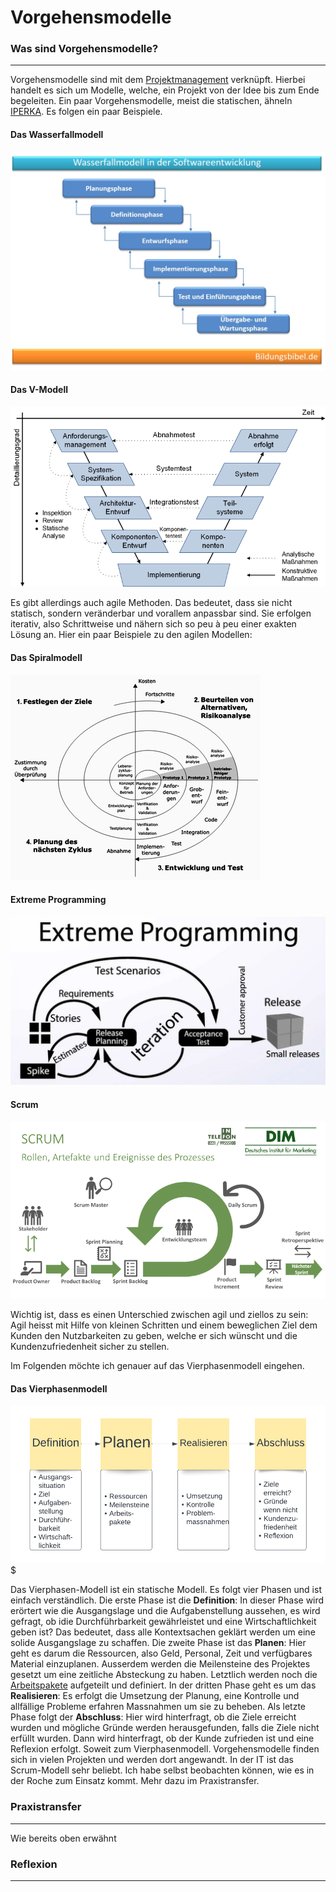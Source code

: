 # Vorgehensmodelle

### Was sind Vorgehensmodelle?
-------
Vorgehensmodelle sind mit dem [Projektmanagement](projektmanagement.md) verknüpft. Hierbei handelt es sich um Modelle, welche, ein Projekt von der Idee bis zum Ende begeleiten. Ein paar Vorgehensmodelle, meist die statischen, ähneln [IPERKA](iperka.md). 
Es folgen ein paar Beispiele. 

#### Das Wasserfallmodell
![Das Wasserfall-Modell](../anhaenge/wasserfallmodell-softwareentwicklung.jpg)
#### Das V-Modell
![Das V-Modell](../anhaenge/peco-v-modell-software-engineering-xl.png)

Es gibt allerdings auch agile Methoden. Das bedeutet, dass sie nicht statisch, sondern veränderbar und vorallem anpassbar sind. Sie erfolgen iterativ, also Schrittweise und nähern sich so peu à peu einer exakten Lösung an. Hier ein paar Beispiele zu den agilen Modellen:
#### Das Spiralmodell
![Das Spiralmodell](../anhaenge/400px-Spiralmodel.png) 
#### Extreme Programming
![Extreme Programming](../anhaenge/Extreme-Programming-XP.webp)
#### Scrum
![Scrum](../anhaenge/SCRUM-1.png)

Wichtig ist, dass es einen Unterschied zwischen agil und ziellos zu sein: Agil heisst mit Hilfe von kleinen Schritten und einem beweglichen Ziel dem Kunden den Nutzbarkeiten zu geben, welche er sich wünscht und die Kundenzufriedenheit sicher zu stellen. 

Im Folgenden möchte ich genauer auf das Vierphasenmodell eingehen. 
#### Das Vierphasenmodell
![Das vier-Phasen-Modell](anhaenge/../../anhaenge/4-Phasen-Modell.png)$

Das Vierphasen-Modell ist ein statische Modell. Es folgt vier Phasen und ist einfach verständlich. 
Die erste Phase ist die **Definition**: In dieser Phase wird erörtert wie die Ausgangslage und die Aufgabenstellung aussehen, es wird gefragt, ob idie Durchführbarkeit gewährleistet und eine Wirtschaftlichkeit geben ist? Das bedeutet, dass alle Kontextsachen geklärt werden um eine solide Ausgangslage zu schaffen. 
Die zweite Phase ist das **Planen**: Hier geht es darum die Ressourcen, also Geld, Personal, Zeit und verfügbares Material einzuplanen. Ausserdem werden die Meilensteine des Projektes gesetzt um eine zeitliche Absteckung zu haben. Letztlich werden noch die [Arbeitspakete](projektmanagement.md) aufgeteilt und definiert. 
In der dritten Phase geht es um das **Realisieren**: Es erfolgt die Umsetzung der Planung, eine Kontrolle und allfällige Probleme erfahren Massnahmen um sie zu beheben. 
Als letzte Phase folgt der **Abschluss**: Hier wird hinterfragt, ob die Ziele erreicht wurden und mögliche Gründe werden herausgefunden, falls die Ziele nicht erfüllt wurden. Dann wird hinterfragt, ob der Kunde zufrieden ist und eine Reflexion erfolgt. 
Soweit zum Vierphasenmodell. Vorgehensmodelle finden sich in vielen Projekten und werden dort angewandt. In der IT ist das Scrum-Modell sehr beliebt. Ich habe selbst beobachten können, wie es in der Roche zum Einsatz kommt. Mehr dazu im Praxistransfer. 

### Praxistransfer
-------
Wie bereits oben erwähnt 
### Reflexion
-------